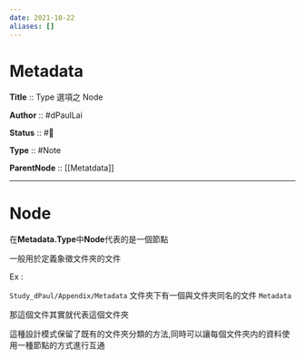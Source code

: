 ```yaml
---
date: 2021-10-22
aliases: []
---
```


# Metadata

**Title** :: Type 選項之 Node

**Author** :: #dPaulLai

**Status** :: #🌲

**Type** :: #Note

**ParentNode** :: [[Metatdata]]

---

# Node

在**Metadata.Type**中**Node**代表的是一個節點

一般用於定義象徵文件夾的文件

Ex :

`Study_dPaul/Appendix/Metadata` 文件夾下有一個與文件夾同名的文件 `Metadata`

那這個文件其實就代表這個文件夾

這種設計模式保留了既有的文件夾分類的方法,同時可以讓每個文件夾内的資料使用一種節點的方式進行互通
